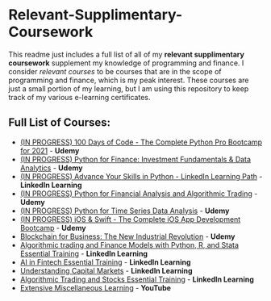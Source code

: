 # Relevant-Supplimentary-Coursework
This readme just includes a full list of all of my **relevant supplimentary coursework** supplement my knowledge of programming and finance. 
I consider *relevant courses* to be courses that are in the scope of programming and finance, which is my peak interest. 
These courses are just a small portion of my learning, but I am using this repository to keep track of my various e-learning certificates.

## Full List of Courses:
* [(IN PROGRESS) 100 Days of Code - The Complete Python Pro Bootcamp for 2021](https://www.udemy.com/course/100-days-of-code/) - **Udemy**
* [(IN PROGRESS) Python for Finance: Investment Fundamentals & Data Analytics](https://www.udemy.com/course/python-for-finance-investment-fundamentals-data-analytics/) - **Udemy**
* [(IN PROGRESS) Advance Your Skills in Python - LinkedIn Learning Path](https://www.linkedin.com/learning/paths/advance-your-skills-in-python-8969631) - **LinkedIn Learning**
* [(IN PROGRESS) Python for Financial Analysis and Algorithmic Trading](https://www.udemy.com/course/python-for-finance-and-trading-algorithms/) - **Udemy**
* [(IN PROGRESS) Python for Time Series Data Analysis](https://www.udemy.com/course/python-for-time-series-data-analysis/) - **Udemy**
* [(IN PROGRESS) iOS & Swift - The Complete iOS App Development Bootcamp](https://www.udemy.com/course/ios-13-app-development-bootcamp/) - **Udemy**
* [Blockchain for Business: The New Industrial Revolution](https://www.udemy.com/course/blockchain-for-business-the-new-industrial-revolution/) - **Udemy**
* [Algorithmic trading and Finance Models with Python, R, and Stata Essential Training](https://www.linkedin.com/learning/algorithmic-trading-and-finance-models-with-python-r-and-stata-essential-training) - **LinkedIn Learning**
* [AI in Fintech Essential Training](https://www.linkedin.com/learning/ai-in-fintech-essential-training) - **LinkedIn Learning**
* [Understanding Capital Markets](https://www.linkedin.com/learning/understanding-capital-markets) - **LinkedIn Learning**
* [Algorithmic Trading and Stocks Essential Training](https://www.linkedin.com/learning/algorithmic-trading-and-stocks-essential-training) - **LinkedIn Learning**
* [Extensive Miscellaneous Learning](https://www.youtube.com/playlist?list=PLN6bQjqZBIWZHVWr4CLdDvhVSftLBdkjY) - **YouTube**
